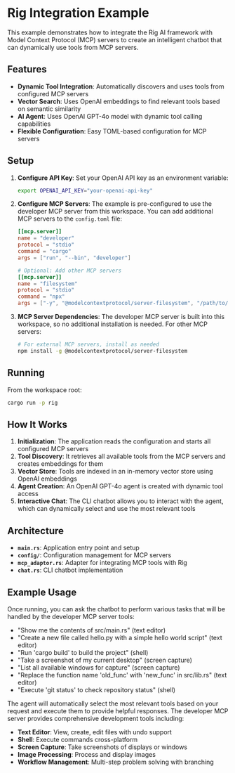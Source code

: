 # Rig Integration Example

This example demonstrates how to integrate the Rig AI framework with Model Context Protocol (MCP) servers to create an intelligent chatbot that can dynamically use tools from MCP servers.

## Features

- **Dynamic Tool Integration**: Automatically discovers and uses tools from configured MCP servers
- **Vector Search**: Uses OpenAI embeddings to find relevant tools based on semantic similarity
- **AI Agent**: Uses OpenAI GPT-4o model with dynamic tool calling capabilities
- **Flexible Configuration**: Easy TOML-based configuration for MCP servers

## Setup

1. **Configure API Key**: Set your OpenAI API key as an environment variable:

   ```bash
   export OPENAI_API_KEY="your-openai-api-key"
   ```

2. **Configure MCP Servers**: The example is pre-configured to use the developer MCP server from this workspace. You can add additional MCP servers to the `config.toml` file:
   ```toml
   [[mcp.server]]
   name = "developer"
   protocol = "stdio"
   command = "cargo"
   args = ["run", "--bin", "developer"]
   
   # Optional: Add other MCP servers
   [[mcp.server]]
   name = "filesystem"
   protocol = "stdio"
   command = "npx"
   args = ["-y", "@modelcontextprotocol/server-filesystem", "/path/to/directory"]
   ```

3. **MCP Server Dependencies**: The developer MCP server is built into this workspace, so no additional installation is needed. For other MCP servers:
   ```bash
   # For external MCP servers, install as needed
   npm install -g @modelcontextprotocol/server-filesystem
   ```

## Running

From the workspace root:

```bash
cargo run -p rig
```

## How It Works

1. **Initialization**: The application reads the configuration and starts all configured MCP servers
2. **Tool Discovery**: It retrieves all available tools from the MCP servers and creates embeddings for them
3. **Vector Store**: Tools are indexed in an in-memory vector store using OpenAI embeddings
4. **Agent Creation**: An OpenAI GPT-4o agent is created with dynamic tool access
5. **Interactive Chat**: The CLI chatbot allows you to interact with the agent, which can dynamically select and use the most relevant tools

## Architecture

- **`main.rs`**: Application entry point and setup
- **`config/`**: Configuration management for MCP servers
- **`mcp_adaptor.rs`**: Adapter for integrating MCP tools with Rig
- **`chat.rs`**: CLI chatbot implementation

## Example Usage

Once running, you can ask the chatbot to perform various tasks that will be handled by the developer MCP server tools:

- "Show me the contents of src/main.rs" (text editor)
- "Create a new file called hello.py with a simple hello world script" (text editor)
- "Run 'cargo build' to build the project" (shell)
- "Take a screenshot of my current desktop" (screen capture)
- "List all available windows for capture" (screen capture)
- "Replace the function name 'old_func' with 'new_func' in src/lib.rs" (text editor)
- "Execute 'git status' to check repository status" (shell)

The agent will automatically select the most relevant tools based on your request and execute them to provide helpful responses. The developer MCP server provides comprehensive development tools including:

- **Text Editor**: View, create, edit files with undo support
- **Shell**: Execute commands cross-platform
- **Screen Capture**: Take screenshots of displays or windows
- **Image Processing**: Process and display images
- **Workflow Management**: Multi-step problem solving with branching 